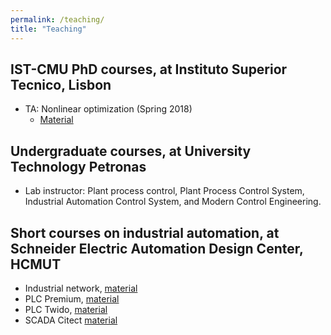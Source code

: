 ```yaml
---
permalink: /teaching/
title: "Teaching"
---
```


## IST-CMU PhD courses, at Instituto Superior Tecnico, Lisbon
- TA: Nonlinear optimization (Spring 2018)
    - [Material](http://users.isr.ist.utl.pt/~jxavier/NonlinearOptimization18799-2018.html)

## Undergraduate courses, at University Technology Petronas
- Lab instructor: Plant process control, Plant Process Control System, Industrial Automation Control System, and Modern
Control Engineering.

## Short courses on industrial automation, at Schneider Electric Automation Design Center, HCMUT
- Industrial network, [material]()
- PLC Premium, [material]()
- PLC Twido, [material]()
- SCADA Citect [material]()

